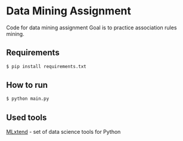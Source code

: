 # Data Mining Assignment

Code for data mining assignment
Goal is to practice association rules mining.

## Requirements
```sh
$ pip install requirements.txt
```

## How to run
```sh
$ python main.py
```

## Used tools
[MLxtend](http://rasbt.github.io/mlxtend/) - set of data science tools for Python